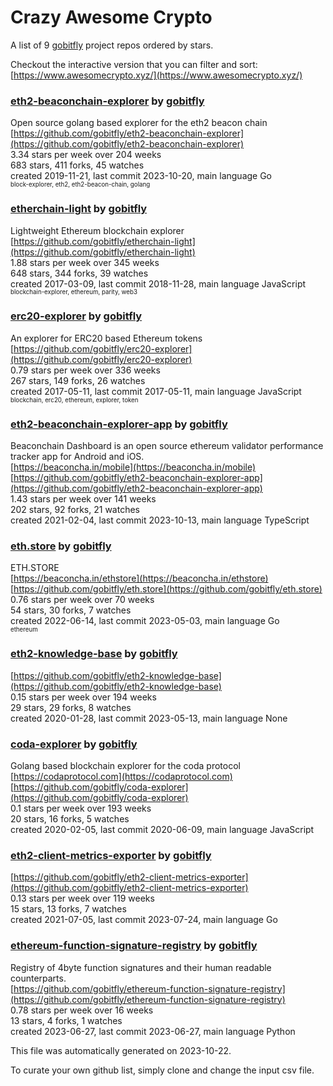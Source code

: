 # Crazy Awesome Crypto
A list of 9 [gobitfly](https://github.com/gobitfly) project repos ordered by stars.  

Checkout the interactive version that you can filter and sort: 
[https://www.awesomecrypto.xyz/](https://www.awesomecrypto.xyz/)  


### [eth2-beaconchain-explorer](https://github.com/gobitfly/eth2-beaconchain-explorer) by [gobitfly](https://github.com/gobitfly)  
Open source golang based explorer for the eth2 beacon chain  
[https://github.com/gobitfly/eth2-beaconchain-explorer](https://github.com/gobitfly/eth2-beaconchain-explorer)  
3.34 stars per week over 204 weeks  
683 stars, 411 forks, 45 watches  
created 2019-11-21, last commit 2023-10-20, main language Go  
<sub><sup>block-explorer, eth2, eth2-beacon-chain, golang</sup></sub>


### [etherchain-light](https://github.com/gobitfly/etherchain-light) by [gobitfly](https://github.com/gobitfly)  
Lightweight Ethereum blockchain explorer  
[https://github.com/gobitfly/etherchain-light](https://github.com/gobitfly/etherchain-light)  
1.88 stars per week over 345 weeks  
648 stars, 344 forks, 39 watches  
created 2017-03-09, last commit 2018-11-28, main language JavaScript  
<sub><sup>blockchain-explorer, ethereum, parity, web3</sup></sub>


### [erc20-explorer](https://github.com/gobitfly/erc20-explorer) by [gobitfly](https://github.com/gobitfly)  
An explorer for ERC20 based Ethereum tokens  
[https://github.com/gobitfly/erc20-explorer](https://github.com/gobitfly/erc20-explorer)  
0.79 stars per week over 336 weeks  
267 stars, 149 forks, 26 watches  
created 2017-05-11, last commit 2017-05-11, main language JavaScript  
<sub><sup>blockchain, erc20, ethereum, explorer, token</sup></sub>


### [eth2-beaconchain-explorer-app](https://github.com/gobitfly/eth2-beaconchain-explorer-app) by [gobitfly](https://github.com/gobitfly)  
Beaconchain Dashboard is an open source ethereum validator performance tracker app for Android and iOS.  
[https://beaconcha.in/mobile](https://beaconcha.in/mobile)  
[https://github.com/gobitfly/eth2-beaconchain-explorer-app](https://github.com/gobitfly/eth2-beaconchain-explorer-app)  
1.43 stars per week over 141 weeks  
202 stars, 92 forks, 21 watches  
created 2021-02-04, last commit 2023-10-13, main language TypeScript  


### [eth.store](https://github.com/gobitfly/eth.store) by [gobitfly](https://github.com/gobitfly)  
ETH.STORE  
[https://beaconcha.in/ethstore](https://beaconcha.in/ethstore)  
[https://github.com/gobitfly/eth.store](https://github.com/gobitfly/eth.store)  
0.76 stars per week over 70 weeks  
54 stars, 30 forks, 7 watches  
created 2022-06-14, last commit 2023-05-03, main language Go  
<sub><sup>ethereum</sup></sub>


### [eth2-knowledge-base](https://github.com/gobitfly/eth2-knowledge-base) by [gobitfly](https://github.com/gobitfly)  
  
[https://github.com/gobitfly/eth2-knowledge-base](https://github.com/gobitfly/eth2-knowledge-base)  
0.15 stars per week over 194 weeks  
29 stars, 29 forks, 8 watches  
created 2020-01-28, last commit 2023-05-13, main language None  


### [coda-explorer](https://github.com/gobitfly/coda-explorer) by [gobitfly](https://github.com/gobitfly)  
Golang based blockchain explorer for the coda protocol  
[https://codaprotocol.com](https://codaprotocol.com)  
[https://github.com/gobitfly/coda-explorer](https://github.com/gobitfly/coda-explorer)  
0.1 stars per week over 193 weeks  
20 stars, 16 forks, 5 watches  
created 2020-02-05, last commit 2020-06-09, main language JavaScript  


### [eth2-client-metrics-exporter](https://github.com/gobitfly/eth2-client-metrics-exporter) by [gobitfly](https://github.com/gobitfly)  
  
[https://github.com/gobitfly/eth2-client-metrics-exporter](https://github.com/gobitfly/eth2-client-metrics-exporter)  
0.13 stars per week over 119 weeks  
15 stars, 13 forks, 7 watches  
created 2021-07-05, last commit 2023-07-24, main language Go  


### [ethereum-function-signature-registry](https://github.com/gobitfly/ethereum-function-signature-registry) by [gobitfly](https://github.com/gobitfly)  
Registry of 4byte function signatures and their human readable counterparts.  
[https://github.com/gobitfly/ethereum-function-signature-registry](https://github.com/gobitfly/ethereum-function-signature-registry)  
0.78 stars per week over 16 weeks  
13 stars, 4 forks, 1 watches  
created 2023-06-27, last commit 2023-06-27, main language Python  


This file was automatically generated on 2023-10-22.  

To curate your own github list, simply clone and change the input csv file.  